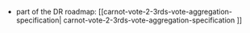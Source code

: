 - part of the DR roadmap: [[carnot-vote-2-3rds-vote-aggregation-specification| carnot-vote-2-3rds-vote-aggregation-specification ]]
